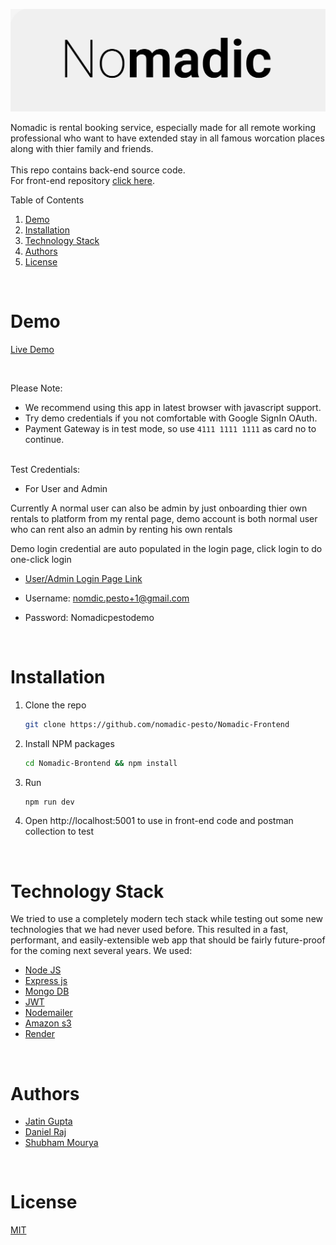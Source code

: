 <!-- PROJECT LOGO -->
<p align="center">
    <img src="./public/nomadic-logo.png" alt="Logo"  >
</p>
Nomadic is rental booking service, especially made for all remote working professional who want to have extended stay in all famous worcation places along with thier family and friends.
<br />
<br />
This repo contains back-end source code.<br/>
For front-end repository <a href="https://github.com/nomadic-pesto/Nomadic-Frontend">click here</a>.

<!-- TABLE OF CONTENTS -->
<br/>

Table of Contents

1. [Demo](#demo)
2. [Installation](#installation)
3. [Technology Stack](#technology-stack)
4. [Authors](#authors)
5. [License](#license)

<br/>

# Demo

[Live Demo](https://nomadic-life.netlify.app/)

<br/>

Please Note:

-  We recommend using this app in latest browser with javascript support.
-  Try demo credentials if you not comfortable with Google SignIn OAuth.
-  Payment Gateway is in test mode, so use <code>4111 1111 1111</code> as card no to continue.

<br/>
Test Credentials:

-  For User and Admin

Currently A normal user can also be admin by just onboarding thier own rentals to platform from my rental page, demo account is both normal user who can rent also an admin by renting his own rentals

Demo login credential are auto populated in the login page, click login to do one-click login
   -  [User/Admin Login Page Link](https://nomadic-life.netlify.app/login)
   -  Username: nomdic.pesto+1@gmail.com
   -  Password: Nomadicpestodemo

      <br/>

# Installation

1. Clone the repo
   ```sh
   git clone https://github.com/nomadic-pesto/Nomadic-Frontend
   ```

2. Install NPM packages
   ```sh
   cd Nomadic-Brontend && npm install
   ```
3. Run
   ```sh
   npm run dev
   ```
4. Open http://localhost:5001 to use in front-end code and postman collection to test

<br/>

# Technology Stack

We tried to use a completely modern tech stack while testing out some new technologies that we had never used before. This resulted in a fast, performant, and easily-extensible web app that should be fairly future-proof for the coming next several years. We used:

-  [Node JS](https://nodejs.org/en/)
-  [Express js](https://expressjs.com/)
-  [Mongo DB](https://www.mongodb.com/)
-  [JWT](https://jwt.io/) 
-  [Nodemailer](https://nodemailer.com/about/)
-  [Amazon s3](https://aws.amazon.com/s3/)
-  [Render](https://render.com/)


<br/>

# Authors

-  [Jatin Gupta](https://github.com/Jatingupta-2)
-  [Daniel Raj](https://github.com/raj-daniel)
-  [Shubham Mourya](https://github.com/kawnkush)

<br/>


# License

[MIT](https://opensource.org/licenses/MIT)
